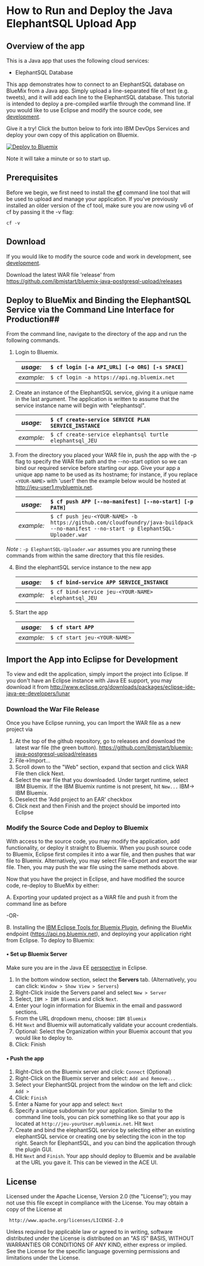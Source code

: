 # How to Run and Deploy the Java ElephantSQL Upload App #

## Overview of the app ##

This is a Java app that uses the following cloud services:

- ElephantSQL Database

This app demonstrates how to connect to an ElephantSQL database on BlueMix from a Java app.
Simply upload a line-separated file of text (e.g. tweets), and it will add each line to the ElephantSQL database.
This tutorial is intended to deploy a pre-compiled warfile through the command line. If you would like to
use Eclipse and modify the source code, see [development](#development).

Give it a try! Click the button below to fork into IBM DevOps Services and deploy your own copy of this application on Bluemix.

[![Deploy to Bluemix](https://bluemix.net/deploy/button.png)](https://bluemix.net/deploy?repository=https://github.com/ibmjstart/bluemix-java-postgresql-uploader.git)

Note it will take a minute or so to start up.

## Prerequisites ##

Before we begin, we first need to install the [**cf**](https://github.com/cloudfoundry/cli/releases) command line tool that will be used to upload and manage your application. If you've previously installed an older version of the cf tool, make sure you are now using v6 of cf by passing it the -v flag:

    cf -v

## Download ##

If you would like to modify the source code and work in development, see [development](#development).

Download the latest WAR file 'release' from https://github.com/ibmjstart/bluemix-java-postgresql-upload/releases

## Deploy to BlueMix and Binding the ElephantSQL Service via the Command Line Interface for Production##

From the command line, navigate to the directory of the app and run the following commands.

1. Login to Bluemix.

   | *usage:*   | `$ cf login [-a API_URL] [-o ORG] [-s SPACE]`|
   |------------|:---------------------------------------------|
   | *example:* | `$ cf login -a https://api.ng.bluemix.net`   |

2. Create an instance of the ElephantSQL service, giving it a unique name in the last argument.  The application is written to assume that the service instance name will begin with "elephantsql".

   | *usage:*   | `$ cf create-service SERVICE PLAN SERVICE_INSTANCE`|
   |------------|:---------------------------------------------------|
   | *example:* | `$ cf create-service elephantsql turtle elephantsql_JEU`|

3. From the directory you placed your WAR file in, push the app with the -p flag to specify the WAR file
path and the --no-start option so we can bind our required service before starting our app.  Give your
app a unique app name to be used as its hostname; for instance, if you replace `<YOUR-NAME>`
with 'user1' then the example below would be hosted at http://jeu-user1.mybluemix.net.

   | *usage:*   | `$ cf push APP [--no-manifest] [--no-start] [-p PATH]`       |
   |------------|:----------------------------------------------------------------|
   | *example:* | `$ cf push jeu-<YOUR-NAME> -b https://github.com/cloudfoundry/java-buildpack --no-manifest --no-start -p ElephantSQL-Uploader.war`|

 *Note* : `-p ElephantSQL-Uploader.war` assumes you are running these commands from within the same directory that
 this file resides.

4. Bind the elephantSQL service instance to the new app

   | *usage:*   | `$ cf bind-service APP SERVICE_INSTANCE`|
   |------------|:----------------------------------------|
   | *example:* | `$ cf bind-service jeu-<YOUR-NAME> elephantsql_JEU`|

5. Start the app


   | *usage:*   | `$ cf start APP`|
   |------------|:----------------|
   | *example:* | `$ cf start jeu-<YOUR-NAME>`|

## <a name="development"></a>Import the App into Eclipse for Development ##

To view and edit the application, simply import the project into Eclipse.  If you don't have an Eclipse instance with Java EE support, you may download it from http://www.eclipse.org/downloads/packages/eclipse-ide-java-ee-developers/lunar

### Download the War File Release ###

Once you have Eclipse running, you can Import the WAR file as a new project via
  1. At the top of the github repository, go to releases and download the latest war file (the green button). https://github.com/ibmjstart/bluemix-java-postgresql-upload/releases
  2. File->Import...
  3. Scroll down to the "Web" section, expand that section and click WAR File then click Next.
  4. Select the war file that you downloaded. Under target runtime, select IBM Bluemix. If the IBM Bluemix
  runtime is not present, hit `New...` IBM-> IBM Bluemix.
  5. Deselect the 'Add project to an EAR' checkbox
  6. Click next and then Finish and the project should be imported into Eclipse

### Modify the Source Code and Deploy to Bluemix ###

With access to the source code, you may modify the application, add functionality, or deploy it straight
to Bluemix. When you push source code to Bluemix, Eclipse first compiles it into a war file, and then
pushes that war file to Bluemix. Alternatively, you may select File->Export and export the war file. Then,
you may push the war file using the same methods above.

Now that you have the project in Eclipse, and have modified the source code, re-deploy to BlueMix by either:

  A.  Exporting your updated project as a WAR file and push it from the command line as before

 -OR-

  B.  Installing the [IBM Eclipse Tools for Bluemix Plugin](http://marketplace.eclipse.org/content/ibm-eclipse-tools-bluemix#.VAiRPbywIRI),
  defining the BlueMix endpoint (https://api.ng.bluemix.net), and deploying your application right from Eclipse. To deploy to Bluemix:


#### • Set up Bluemix Server ####

Make sure you are in the Java EE [perspective](http://help.eclipse.org/juno/index.jsp?topic=%2Forg.eclipse.platform.doc.user%2Fconcepts%2Fconcepts-4.htm) in Eclipse.  

  1. In the bottom window section, select the **Servers** tab.  (Alternatively, you can click: `Window > Show View > Servers`)
  2. Right-Click inside the Servers panel and select `New > Server`
  3. Select, `IBM > IBM Bluemix` and click `Next`.
  4. Enter your login information for Bluemix in the email and password sections.
  5. From the URL dropdown menu, choose: `IBM Bluemix`
  6. Hit `Next` and Bluemix will automatically validate your account credentials.
  7. Optional: Select the Organization within your Bluemix account that you would like to deploy to.
  8. Click: Finish

#### • Push the app ####
  1. Right-Click on the Bluemix server and click: `Connect`  (Optional)
  2. Right-Click on the Bluemix server and select: `Add and Remove...`
  3. Select your ElephantSQL project from the window on the left and click: `Add >`
  4. Click: `Finish`
  5. Enter a Name for your app and select: `Next`
  6. Specify a unique subdomain for your application. Similar to the command line tools, you can pick
  something like <jeu-yourUser> so that your app is located at `http://jeu-yourUser.mybluemix.net`. Hit `Next`
  7. Create and bind the elephantSQL service by selecting either an existing elephantSQL service or creating one by selecting the icon in the top right. Search for ElephantSQL, and you can bind the application through the plugin GUI.
  8. Hit `Next` and `Finish`. Your app should deploy to Bluemix and be available at the URL you gave it. This can be viewed in the ACE UI.

## License ##
Licensed under the Apache License, Version 2.0 (the "License"); you may not use this file except in compliance with the License. You may obtain a copy of the License at

     http://www.apache.org/licenses/LICENSE-2.0

Unless required by applicable law or agreed to in writing, software distributed under the License is distributed on an "AS IS" BASIS, WITHOUT WARRANTIES OR CONDITIONS OF ANY KIND, either express or implied. See the License for the specific language governing permissions and limitations under the License.
